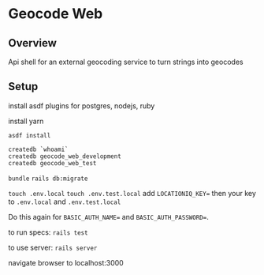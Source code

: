 # Geocode Web

## Overview
Api shell for an external geocoding service to turn strings into geocodes

## Setup
install asdf plugins for postgres, nodejs, ruby

install yarn

`asdf install`

```
createdb `whoami`
createdb geocode_web_development
createdb geocode_web_test
```

`bundle`
`rails db:migrate`

`touch .env.local`
`touch .env.test.local`
add `LOCATIONIQ_KEY=` then your key to `.env.local` and `.env.test.local`

Do this again for `BASIC_AUTH_NAME=` and `BASIC_AUTH_PASSWORD=`.

to run specs:
`rails test`

to use server:
`rails server`

navigate browser to localhost:3000

